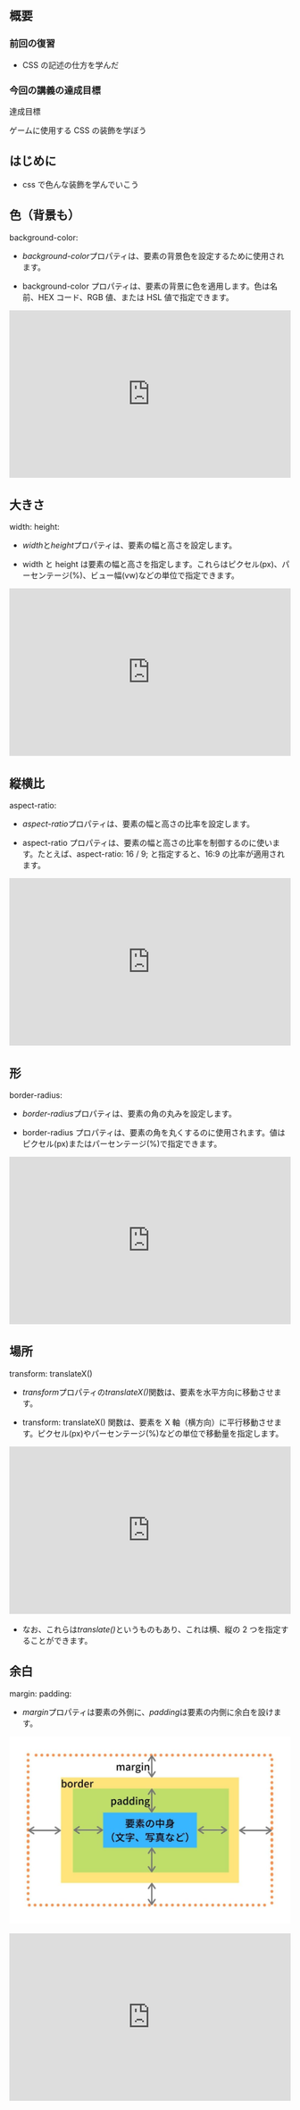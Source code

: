 ## 概要

### 前回の復習

-   CSS の記述の仕方を学んだ

### 今回の講義の達成目標

<div class="note type-intro">
達成目標

ゲームに使用する CSS の装飾を学ぼう

</div>

## はじめに

-   css で色んな装飾を学んでいこう

## 色（背景も）

background-color:

-   <em>background-color</em>プロパティは、要素の背景色を設定するために使用されます。

-   background-color プロパティは、要素の背景に色を適用します。色は名前、HEX コード、RGB 値、または HSL 値で指定できます。

<iframe height="300" style="width: 100%;" scrolling="no" title="bgcolor" src="https://codepen.io/YasaiRa-men/embed/poXKbmm?default-tab=html%2Cresult&editable=true" frameborder="no" loading="lazy" allowtransparency="true" allowfullscreen="true">
  See the Pen <a href="https://codepen.io/YasaiRa-men/pen/poXKbmm">
  bgcolor</a> by バナナフライ (<a href="https://codepen.io/YasaiRa-men">@YasaiRa-men</a>)
  on <a href="https://codepen.io">CodePen</a>.
</iframe>

## 大きさ

width:
height:

-   <em>width</em>と<em>height</em>プロパティは、要素の幅と高さを設定します。

-   width と height は要素の幅と高さを指定します。これらはピクセル(px)、パーセンテージ(%)、ビュー幅(vw)などの単位で指定できます。

<iframe height="300" style="width: 100%;" scrolling="no" title="w,h" src="https://codepen.io/YasaiRa-men/embed/JjQZKQR?default-tab=html%2Cresult&editable=true" frameborder="no" loading="lazy" allowtransparency="true" allowfullscreen="true">
  See the Pen <a href="https://codepen.io/YasaiRa-men/pen/JjQZKQR">
  w,h</a> by バナナフライ (<a href="https://codepen.io/YasaiRa-men">@YasaiRa-men</a>)
  on <a href="https://codepen.io">CodePen</a>.
</iframe>

## 縦横比

aspect-ratio:

-   <em>aspect-ratio</em>プロパティは、要素の幅と高さの比率を設定します。

-   aspect-ratio プロパティは、要素の幅と高さの比率を制御するのに使います。たとえば、aspect-ratio: 16 / 9; と指定すると、16:9 の比率が適用されます。

<iframe height="300" style="width: 100%;" scrolling="no" title="aspect" src="https://codepen.io/YasaiRa-men/embed/bGPKePm?default-tab=html%2Cresult&editable=true" frameborder="no" loading="lazy" allowtransparency="true" allowfullscreen="true">
  See the Pen <a href="https://codepen.io/YasaiRa-men/pen/bGPKePm">
  aspect</a> by バナナフライ (<a href="https://codepen.io/YasaiRa-men">@YasaiRa-men</a>)
  on <a href="https://codepen.io">CodePen</a>.
</iframe>

## 形

border-radius:

-   <em>border-radius</em>プロパティは、要素の角の丸みを設定します。

-   border-radius プロパティは、要素の角を丸くするのに使用されます。値はピクセル(px)またはパーセンテージ(%)で指定できます。

<iframe height="300" style="width: 100%;" scrolling="no" title="radius" src="https://codepen.io/YasaiRa-men/embed/KKjeMjY?default-tab=html%2Cresult&editable=true" frameborder="no" loading="lazy" allowtransparency="true" allowfullscreen="true">
  See the Pen <a href="https://codepen.io/YasaiRa-men/pen/KKjeMjY">
  radius</a> by バナナフライ (<a href="https://codepen.io/YasaiRa-men">@YasaiRa-men</a>)
  on <a href="https://codepen.io">CodePen</a>.
</iframe>

## 場所

transform: translateX()

-   <em>transform</em>プロパティの<em>translateX()</em>関数は、要素を水平方向に移動させます。

-   transform: translateX() 関数は、要素を X 軸（横方向）に平行移動させます。ピクセル(px)やパーセンテージ(%)などの単位で移動量を指定します。

<iframe height="300" style="width: 100%;" scrolling="no" title="transformX" src="https://codepen.io/YasaiRa-men/embed/ExBRyqK?default-tab=html%2Cresult&editable=true" frameborder="no" loading="lazy" allowtransparency="true" allowfullscreen="true">
  See the Pen <a href="https://codepen.io/YasaiRa-men/pen/ExBRyqK">
  transformX</a> by バナナフライ (<a href="https://codepen.io/YasaiRa-men">@YasaiRa-men</a>)
  on <a href="https://codepen.io">CodePen</a>.
</iframe>

-   なお、これらは<em>translate()</em>というものもあり、これは横、縦の 2 つを指定することができます。

## 余白

margin:
padding:

-   <em>margin</em>プロパティは要素の外側に、<em>padding</em>は要素の内側に余白を設けます。

![img](figs/css/margin-padding.jpg)

<iframe height="300" style="width: 100%;" scrolling="no" title="Untitled" src="https://codepen.io/YasaiRa-men/embed/VYZaggb?default-tab=html%2Cresult&editable=true" frameborder="no" loading="lazy" allowtransparency="true" allowfullscreen="true">
  See the Pen <a href="https://codepen.io/YasaiRa-men/pen/VYZaggb">
  Untitled</a> by バナナフライ (<a href="https://codepen.io/YasaiRa-men">@YasaiRa-men</a>)
  on <a href="https://codepen.io">CodePen</a>.
</iframe>
